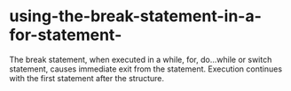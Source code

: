 # using-the-break-statement-in-a-for-statement-
The break statement, when executed in a while, for, do…while or switch statement, causes immediate exit from the statement. Execution continues with the first statement after the structure. 
